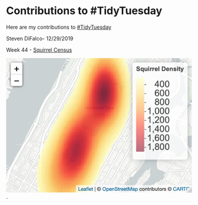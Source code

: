 # Contributions to #TidyTuesday

Here are my contributions to [#TidyTuesday](https://github.com/rfordatascience/tidytuesday)

Steven DiFalco- 12/29/2019

Week 44 - [Squirrel Census](https://github.com/rfordatascience/tidytuesday/tree/master/data/2019/2019-10-29)

![Squirrel Density](https://github.com/stevendifalco/TidyTuesday/blob/master/SquirrelDensity.png). 
